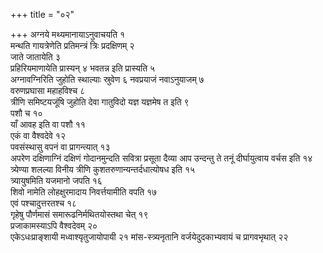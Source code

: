 +++
title = "०२"

+++
अग्नये मथ्यमानायाऽनुवाचयति १  
मन्थति गायत्रेणेति प्रतिमन्त्रं त्रिः
प्रदक्षिणम् २  
जाते जातायेति ३  
प्रहिरियमाणायेति प्रास्यन् ४
भवतन्न इति प्रास्यति ५  
अग्नावग्निरिति जुहोति स्थाल्याः स्रुवेण ६
नवप्रयाजं नवाऽनुयाजम् ७  
वरुणप्रघासा महाहविश्च ८  
त्रीणि
समिष्टयजूंषि जुहोति देवा गातुविदो यज्ञ यज्ञमेष त इति
९  
पशौ च १०  
याँ आवह इति वा पशौ ११  
एकं वा वैश्वदेवे १२  
पवसंस्थासु वपनं वा
प्रागन्त्यात् १३  
अपरेण दक्षिणाग्निं दक्षिणं गोदानमुन्दति सवित्रा
प्रसूता दैव्या आप उन्दन्तु ते तनूं दीर्घायुत्वाय वर्चस इति
१४  
त्र्येण्या शलल्या विनीय त्रीणि कुशतरुणान्यन्तर्दधात्योषध इति
१५  
त्र्यायुषमिति यजमानो जपति १६  
शिवो नामेति लोहक्षुरमादाय
निवर्त्तयामीति वपति १७  
एवं पश्चादुत्तरतश्च १८  
गृहेषु
पौर्णमासं समारूढनिर्मथितयोस्तथा चेत् १९  
प्रजाकामस्याऽपि
वैश्वदेवम् २०  
एकेऽधःप्राङ्शायी मध्वाश्यृतुजायोपायी २१
मांस-स्त्र्यनृतानि वर्जयेदुदकाभ्यवायं च प्रागवभृथात् २२  
